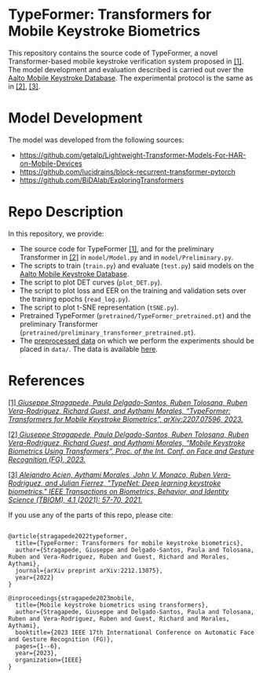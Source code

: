 # TypeFormer: Transformers for Mobile Keystroke Biometrics

This repository contains the source code of TypeFormer, a novel Transformer-based mobile keystroke verification system proposed in [\[1\]](https://ieeexplore.ieee.org/abstract/document/10042710). The model development and evaluation described is carried out over the [Aalto Mobile Keystroke Database](https://userinterfaces.aalto.fi/typing37k/resources/Mobile_typing_study.pdf). 
The experimental protocol is the same as in [\[2\]](https://ieeexplore.ieee.org/abstract/document/10042710), [\[3\]](https://ieeexplore.ieee.org/document/9539873). 

# Model Development

The model was developed from the following sources:

- https://github.com/getalp/Lightweight-Transformer-Models-For-HAR-on-Mobile-Devices 
- https://github.com/lucidrains/block-recurrent-transformer-pytorch 
- https://github.com/BiDAlab/ExploringTransformers 

# Repo Description

In this repository, we provide:
- The source code for TypeFormer [\[1\]](https://ieeexplore.ieee.org/abstract/document/10042710), and for the preliminary Transformer in [\[2\]](https://ieeexplore.ieee.org/abstract/document/10042710) in `model/Model.py` and in `model/Preliminary.py`.
- The scripts to train (`train.py`) and evaluate (`test.py`) said models on the [Aalto Mobile Keystroke Database](https://userinterfaces.aalto.fi/typing37k/resources/Mobile_typing_study.pdf).
- The script to plot DET curves (`plot_DET.py`).
- The script to plot loss and EER on the training and validation sets over the training epochs  (`read_log.py`).
- The script to plot t-SNE representation (`tSNE.py`).
- Pretrained TypeFormer (`pretrained/TypeFormer_pretrained.pt`) and the preliminary Transformer (`pretrained/preliminary_transformer_pretrained.pt`).
- The [preprocessed data]() on which we perform the experiments should be placed in `data/`. The data is available [here](https://dauam-my.sharepoint.com/:f:/g/personal/giuseppe_stragapede_estudiante_uam_es/EgAlw3C_F-NKorsjujybqq8Bo-60l7sr74E6lqg3aqSVrw?e=dfU96M).

# References

[\[1\] *Giuseppe Stragapede, Paula Delgado-Santos, Ruben Tolosana, Ruben Vera-Rodriguez, Richard Guest, and Aythami Morales, “TypeFormer: Transformers for Mobile Keystroke Biometrics”, arXiv:2207.07596, 2023.*](https://ieeexplore.ieee.org/abstract/document/10042710)

[\[2\] *Giuseppe Stragapede, Paula Delgado-Santos, Ruben Tolosana, Ruben Vera-Rodriguez, Richard Guest, and Aythami Morales, “Mobile Keystroke Biometrics Using Transformers”, Proc. of the Int. Conf. on Face and Gesture Recognition (FG), 2023.*](https://ieeexplore.ieee.org/abstract/document/10042710) 

[\[3\] *Alejandro Acien, Aythami Morales, John V. Monaco, Ruben Vera-Rodriguez, and Julian Fierrez, "TypeNet: Deep learning keystroke biometrics." IEEE Transactions on Biometrics, Behavior, and Identity Science (TBIOM), 4.1 (2021): 57-70, 2021.*](https://ieeexplore.ieee.org/document/9539873)

If you use any of the parts of this repo, please cite: 

```

@article{stragapede2022typeformer,
  title={TypeFormer: Transformers for mobile keystroke biometrics},
  author={Stragapede, Giuseppe and Delgado-Santos, Paula and Tolosana, Ruben and Vera-Rodriguez, Ruben and Guest, Richard and Morales, Aythami},
  journal={arXiv preprint arXiv:2212.13075},
  year={2022}
}

@inproceedings{stragapede2023mobile,
  title={Mobile keystroke biometrics using transformers},
  author={Stragapede, Giuseppe and Delgado-Santos, Paula and Tolosana, Ruben and Vera-Rodriguez, Ruben and Guest, Richard and Morales, Aythami},
  booktitle={2023 IEEE 17th International Conference on Automatic Face and Gesture Recognition (FG)},
  pages={1--6},
  year={2023},
  organization={IEEE}
}

```
